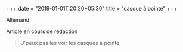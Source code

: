 +++
date = "2019-01-01T:20:20+05:30"
title = "casque à pointe"
+++

Allemand
<!--more-->
Article en cours de rédaction

> J'peux pas les voir les casques à pointe
